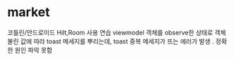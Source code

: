 # market
코틀린/안드로이드 Hilt,Room 사용 연습
 viewmodel 객체를 observe한 상태로 객체 불린 값에 따라 toast 메세지를 뿌리는데,
toast 중복 메세지가 뜨는 에러가 발생 . 
정확한 원인 파악 못함 
